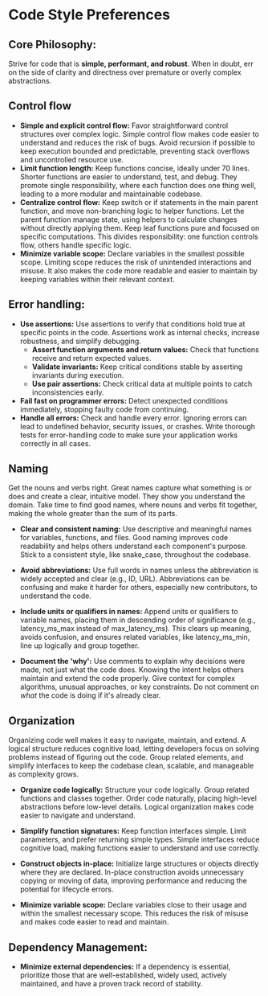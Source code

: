 # Code Style Preferences

## Core Philosophy:
Strive for code that is **simple, performant, and robust**. When in doubt, err on the side of clarity and directness over premature or overly complex abstractions.

## Control flow

* **Simple and explicit control flow:** Favor straightforward control structures over complex logic. Simple control flow makes code easier to understand and reduces the risk of bugs. Avoid recursion if possible to keep execution bounded and predictable, preventing stack overflows and uncontrolled resource use.
* **Limit function length:** Keep functions concise, ideally under 70 lines. Shorter functions are easier to understand, test, and debug. They promote single responsibility, where each function does one thing well, leading to a more modular and maintainable codebase.
* **Centralize control flow:** Keep switch or if statements in the main parent function, and move non-branching logic to helper functions. Let the parent function manage state, using helpers to calculate changes without directly applying them. Keep leaf functions pure and focused on specific computations. This divides responsibility: one function controls flow, others handle specific logic.
* **Minimize variable scope:** Declare variables in the smallest possible scope. Limiting scope reduces the risk of unintended interactions and misuse. It also makes the code more readable and easier to maintain by keeping variables within their relevant context.

## Error handling:

* **Use assertions:** Use assertions to verify that conditions hold true at specific points in the code. Assertions work as internal checks, increase robustness, and simplify debugging.
    * **Assert function arguments and return values:** Check that functions receive and return expected values.
    * **Validate invariants:** Keep critical conditions stable by asserting invariants during execution.
    * **Use pair assertions:** Check critical data at multiple points to catch inconsistencies early.
* **Fail fast on programmer errors:** Detect unexpected conditions immediately, stopping faulty code from continuing.
* **Handle all errors:** Check and handle every error. Ignoring errors can lead to undefined behavior, security issues, or crashes. Write thorough tests for error-handling code to make sure your application works correctly in all cases.

## Naming

Get the nouns and verbs right. Great names capture what something is or does and create a clear, intuitive model. They show you understand the domain. Take time to find good names, where nouns and verbs fit together, making the whole greater than the sum of its parts.

* **Clear and consistent naming:** Use descriptive and meaningful names for variables, functions, and files. Good naming improves code readability and helps others understand each component's purpose. Stick to a consistent style, like snake_case, throughout the codebase.

* **Avoid abbreviations:** Use full words in names unless the abbreviation is widely accepted and clear (e.g., ID, URL). Abbreviations can be confusing and make it harder for others, especially new contributors, to understand the code.

* **Include units or qualifiers in names:** Append units or qualifiers to variable names, placing them in descending order of significance (e.g., latency_ms_max instead of max_latency_ms). This clears up meaning, avoids confusion, and ensures related variables, like latency_ms_min, line up logically and group together.

* **Document the 'why':** Use comments to explain why decisions were made, not just what the code does. Knowing the intent helps others maintain and extend the code properly. Give context for complex algorithms, unusual approaches, or key constraints. Do not comment on *what* the code is doing if it's already clear.

## Organization
Organizing code well makes it easy to navigate, maintain, and extend. A logical structure reduces cognitive load, letting developers focus on solving problems instead of figuring out the code. Group related elements, and simplify interfaces to keep the codebase clean, scalable, and manageable as complexity grows.

* **Organize code logically:** Structure your code logically. Group related functions and classes together. Order code naturally, placing high-level abstractions before low-level details. Logical organization makes code easier to navigate and understand.

* **Simplify function signatures:** Keep function interfaces simple. Limit parameters, and prefer returning simple types. Simple interfaces reduce cognitive load, making functions easier to understand and use correctly.

* **Construct objects in-place:** Initialize large structures or objects directly where they are declared. In-place construction avoids unnecessary copying or moving of data, improving performance and reducing the potential for lifecycle errors.

* **Minimize variable scope:** Declare variables close to their usage and within the smallest necessary scope. This reduces the risk of misuse and makes code easier to read and maintain.

## Dependency Management:

* **Minimize external dependencies:** If a dependency is essential, prioritize those that are well-established, widely used, actively maintained, and have a proven track record of stability.
